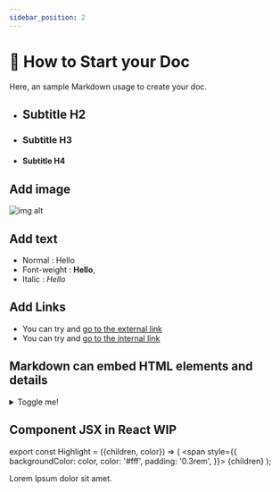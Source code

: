 ```yaml
---
sidebar_position: 2
---
```



# 🔎 How to Start your Doc

Here, an sample Markdown usage to create your doc.

- ## Subtitle H2
- ### Subtitle H3
- #### Subtitle H4 

## Add image
![img alt](/img/docusaurus.png)

## Add text
- Normal : Hello 
- Font-weight : **Hello**, 
- Italic :  _Hello_ 

## Add Links
- You can try and [go to the external link](https://www.ternoa.com/)
- You can try and [go to the internal link](/docs/category/core-blockchain)

## Markdown can embed HTML elements and details

<details>
  <summary>Toggle me!</summary>
  <div>
    <div>This is the detailed content</div>
    <br/>
    <details>
      <summary>
        Nested toggle! Some surprise inside...
      </summary>
      <div>
        🛸 Bi Bi Bop 🛸
      </div>
    </details>
  </div>
</details>

## Component JSX in React WIP
export const Highlight = ({children, color}) => (
  <span
    style={{
      backgroundColor: color,
      color: '#fff',
      padding: '0.3rem',
    }}>
    {children}
  </span>
);

<Highlight color="#25c2a0">Lorem Ipsum</Highlight> dolor sit amet.